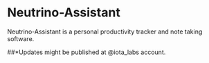 # Neutrino-Assistant
Neutrino-Assistant is a personal productivity tracker and note taking software.

##*Updates might be published at @iota_labs account.
